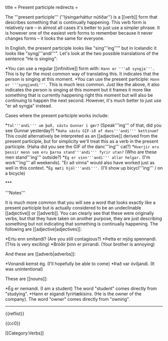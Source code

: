 title = Present participle
redirects =
>>>>

<level b1/>

The '''present participle''' (''lýsingarháttur nútíðar'') is a [[verb]] form that describes something that is continually happening. This verb form is relatively rare – in almost all cases it's better to just use a simpler phrase. It is however one of the easiest verb forms to remember because it never changes forms – it looks the same for everyone. 

In English, the present participle looks like "sing'''ing'''" but in Icelandic it looks like "syngj'''andi'''". Let's look at the two possible translations of the sentence "He is singing":  

*You can use a regular [[infinitive]] form with: `Hann er '''að syngja'''.` This is by far the most common way of translating this. It indicates that the person is singing at this moment.
*You can use the present participle: `Hann er '''syngjandi'''.` This is much less common. Just like the above, it also indicates the person is singing at this moment but it frames it more like something that is currently happening right this moment but will also be continuing to happen the next second. However, it's much better to just use "er að syngja" instead.

Cases where the present participle works include:

*`Tal'''andi''' um það, sástu Gunnar í gær?` (Speak'''ing''' of that, did you see Gunnar yesterday?)
*`Haha sástu GIF-ið af dans'''andi''' kettinum?`<ref name=":0">This could alternatively be interpreted as an [[adjective]] derived from the present participle, but for simplicity we'll treat this as a verb in the present participle.</ref> (Haha did you see the GIF of the danc'''ing''' cat?)
*`Hverjir eru þessir menn sem eru þarna stand'''andi''' fyrir utan?`<ref name=":0" /> (Who are these men stand'''ing''' outside?)
*`Ég er vinn'''andi''' allar helgar.` (I'm work'''ing''' all weekends). "Er að vinna" would also have worked just as well in this context.
*`Ég mæti hjól'''andi'''.` (I'll show up bicycl'''ing''' / on a bicycle)<br />
<div class="notes">
***

'''Notes'''

It is much more common that you will see a word that looks exactly like a present participle but is actually considered to be an undeclinable [[adjective]] or [[adverb]]. You can clearly see that these were originally verbs, but that they have taken on another purpose, they are just describing something but not indicating that something is continually happening. The following are [[adjective|adjectives]]:

*Ertu enn smitandi? (Are you still contagious?)
*Þetta er mjög spennandi. (This is very exciting)
*Bróðir þinn er pirrandi. (Your brother is annoying)

And these are [[adverb|adverbs]]:

*Vonandi kemst ég. (I'll hopefully be able to come)
*Það var óviljandi. (It was unintentional)

These are [[nouns]]:

*Ég er nemandi. (I am a student) The word "student" comes directly from "studying".
*Hann er eigandi fyrirtækisins. (He is the owner of the company). The word "owner" comes directly from "owning".

***

{{reflist}}</div>
{{cc0}}

[[Category:Verbs]]